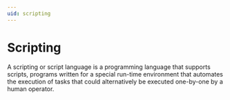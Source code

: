 ```yaml
---
uid: scripting
---
```


# Scripting

A scripting or script language is a programming language that supports scripts, programs written for a special run-time environment that automates the execution of tasks that could alternatively be executed one-by-one by a human operator. 